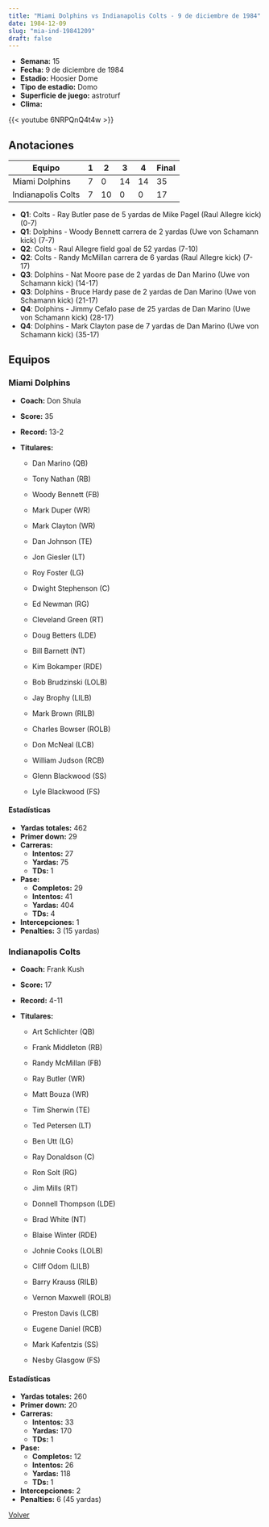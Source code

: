 ```yaml
---
title: "Miami Dolphins vs Indianapolis Colts - 9 de diciembre de 1984"
date: 1984-12-09
slug: "mia-ind-19841209"
draft: false
---
```


- **Semana:** 15
- **Fecha:** 9 de diciembre de 1984
- **Estadio:** Hoosier Dome
- **Tipo de estadio:** Domo
- **Superficie de juego:** astroturf
- **Clima:** 


{{< youtube 6NRPQnQ4t4w >}}


## Anotaciones
| Equipo | 1 | 2 | 3 | 4 | Final |
|--------|---|---|---|---|-------|
| Miami Dolphins  | 7 | 0 | 14 | 14  | 35 |
| Indianapolis Colts  | 7 | 10 | 0 | 0  | 17 |
- **Q1**: Colts - Ray Butler pase de 5 yardas de Mike Pagel (Raul Allegre kick) (0-7)
- **Q1**: Dolphins - Woody Bennett carrera de 2 yardas (Uwe von Schamann kick) (7-7)
- **Q2**: Colts - Raul Allegre field goal de 52 yardas (7-10)
- **Q2**: Colts - Randy McMillan carrera de 6 yardas (Raul Allegre kick) (7-17)
- **Q3**: Dolphins - Nat Moore pase de 2 yardas de Dan Marino (Uwe von Schamann kick) (14-17)
- **Q3**: Dolphins - Bruce Hardy pase de 2 yardas de Dan Marino (Uwe von Schamann kick) (21-17)
- **Q4**: Dolphins - Jimmy Cefalo pase de 25 yardas de Dan Marino (Uwe von Schamann kick) (28-17)
- **Q4**: Dolphins - Mark Clayton pase de 7 yardas de Dan Marino (Uwe von Schamann kick) (35-17)


## Equipos


### Miami Dolphins
* **Coach:** Don Shula
* **Score:** 35
* **Record:** 13-2
* **Titulares:** 

  * Dan Marino (QB) 

  * Tony Nathan (RB) 

  * Woody Bennett (FB) 

  * Mark Duper (WR) 

  * Mark Clayton (WR) 

  * Dan Johnson (TE) 

  * Jon Giesler (LT) 

  * Roy Foster (LG) 

  * Dwight Stephenson (C) 

  * Ed Newman (RG) 

  * Cleveland Green (RT) 

  * Doug Betters (LDE) 

  * Bill Barnett (NT) 

  * Kim Bokamper (RDE) 

  * Bob Brudzinski (LOLB) 

  * Jay Brophy (LILB) 

  * Mark Brown (RILB) 

  * Charles Bowser (ROLB) 

  * Don McNeal (LCB) 

  * William Judson (RCB) 

  * Glenn Blackwood (SS) 

  * Lyle Blackwood (FS) 

#### Estadísticas
* **Yardas totales:** 462
* **Primer down:** 29
* **Carreras:**
  * **Intentos:** 27
  * **Yardas:** 75
  * **TDs:** 1
* **Pase:**
  * **Completos:** 29
  * **Intentos:** 41
  * **Yardas:** 404
  * **TDs:** 4
* **Intercepciones:** 1
* **Penalties:** 3 (15 yardas)

### Indianapolis Colts
* **Coach:** Frank Kush
* **Score:** 17
* **Record:** 4-11
* **Titulares:** 

  * Art Schlichter (QB) 

  * Frank Middleton (RB) 

  * Randy McMillan (FB) 

  * Ray Butler (WR) 

  * Matt Bouza (WR) 

  * Tim Sherwin (TE) 

  * Ted Petersen (LT) 

  * Ben Utt (LG) 

  * Ray Donaldson (C) 

  * Ron Solt (RG) 

  * Jim Mills (RT) 

  * Donnell Thompson (LDE) 

  * Brad White (NT) 

  * Blaise Winter (RDE) 

  * Johnie Cooks (LOLB) 

  * Cliff Odom (LILB) 

  * Barry Krauss (RILB) 

  * Vernon Maxwell (ROLB) 

  * Preston Davis (LCB) 

  * Eugene Daniel (RCB) 

  * Mark Kafentzis (SS) 

  * Nesby Glasgow (FS) 

#### Estadísticas
* **Yardas totales:** 260
* **Primer down:** 20
* **Carreras:**
  * **Intentos:** 33
  * **Yardas:** 170
  * **TDs:** 1
* **Pase:**
  * **Completos:** 12
  * **Intentos:** 26
  * **Yardas:** 118
  * **TDs:** 1
* **Intercepciones:** 2
* **Penalties:** 6 (45 yardas)


[Volver](/historia/1984)
